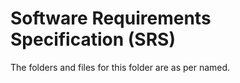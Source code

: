 # Software Requirements Specification (SRS)

The folders and files for this folder are as per named.

